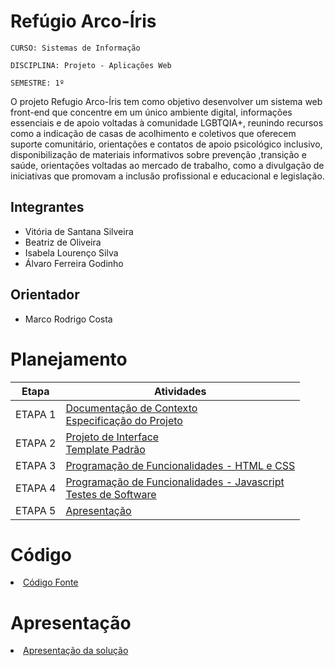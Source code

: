 # Refúgio Arco-Íris

`CURSO: Sistemas de Informação`

`DISCIPLINA: Projeto - Aplicações Web`

`SEMESTRE: 1º`


O projeto Refugio Arco-Íris tem como objetivo desenvolver um sistema web front-end que concentre em um único ambiente digital, informações essenciais e de apoio voltadas à comunidade LGBTQIA+, reunindo recursos como a indicação de casas de acolhimento e coletivos que oferecem suporte comunitário, orientações e contatos de apoio psicológico inclusivo,  disponibilização de materiais informativos sobre prevenção ,transição e saúde, orientações voltadas ao mercado de trabalho, como a divulgação de iniciativas que promovam a inclusão profissional e educacional e legislação.


## Integrantes

* Vitória de Santana Silveira
* Beatriz de Oliveira
* Isabela Lourenço Silva
* Álvaro Ferreira Godinho


## Orientador

* Marco Rodrigo Costa

# Planejamento

| Etapa         | Atividades |
|  :----:   | ----------- |
| ETAPA 1         |[Documentação de Contexto](docs/context.md) <br> [Especificação do Projeto](docs/especification.md) |
| ETAPA 2         |[Projeto de Interface](docs/interface.md) <br> [Template Padrão](docs/template.md) |
| ETAPA 3         |[Programação de Funcionalidades - HTML e CSS](docs/development.md) |
| ETAPA 4        |[Programação de Funcionalidades - Javascript](docs/development.md) <br> [Testes de Software ](docs/tests.md) |
| ETAPA 5         | [Apresentação](presentation/README.md) |

# Código

<li><a href="src/README.md"> Código Fonte</a></li>

# Apresentação

<li><a href="presentation/README.md"> Apresentação da solução</a></li>
